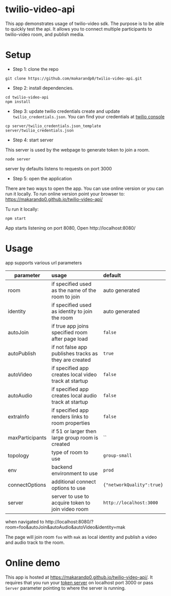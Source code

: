 # twilio-video-api

This app demonstrates usage of twilio-video sdk. The purpose is to be able to quickly test the api. It allows you to connect multiple participants to  twilio-video room, and publish media.

# Setup
- Step 1: clone the repo

```
git clone https://github.com/makarandp0/twilio-video-api.git

```

- Step 2: install dependencies.

```
cd twilio-video-api
npm install
```

- Step 3: update twilio credentials
create and update `twilio_credentials.json`. You can find your credentials at [twilio console](https://www.twilio.com/console/project/settings)

```
cp server/twilio_credentials.json_template server/twilio_credentials.json

```

- Step 4: start server

This server is used by the webpage to generate token to join a room.
```
node server
```
server by defaults listens to requests on port 3000

- Step 5: open the application

There are two ways to open the app. You can use online version or you can run it locally. To run online version point your browser to: https://makarandp0.github.io/twilio-video-api/


Tu run it locally:

```
npm start
```

App starts listening on port 8080, Open http://localhost:8080/



# Usage

app supports various url parameters

| parameter       | usage                                 | default  |
| --------------- |:--------------------------------------|:--------|
| room            | if specified used as the name of the room to join | auto generated |
| identity        | if specified used as identity to join the room  | auto generated   |
| autoJoin        | if true app joins specified room after page load  | `false`   |
| autoPublish     | if not false app publishes tracks as they are created  | `true`   |
| autoVideo       | if specified app creates local video track at startup  |  `false`  |
| autoAudio       | if specified app creates local audio track at startup  |  `false`  |
| extraInfo       | if specified app renders links to room properties      |  `false`  |
| maxParticipants | if 51 or larger then large group room is created  |  ``  |
| topology        | type of room to use  |  `group-small`  |
| env             | backend environment to use  |  `prod`  |
| connectOptions  | additional connect options to use  | `{"networkQuality":true}`   |
| server          | server to use to acquire token to join video room |  `http://localhost:3000`  |


when navigated to
http://localhost:8080/?room=foo&autoJoin&autoAudio&autoVideo&identity=mak

The page will join room `foo` with `mak` as local identity and publish a video and audio track to the room.


# Online demo
This app is hosted at https://makarandp0.github.io/twilio-video-api/. It requires that you run your [token server](https://github.com/makarandp0/twilio-video-api/tree/main/server) on localhost port 3000 or pass `Server` parameter pointing to where the server is running.
